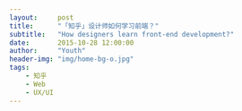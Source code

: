 ```yaml
---
layout:     post
title:      "「知乎」设计师如何学习前端？"
subtitle:   "How designers learn front-end development?"
date:       2015-10-28 12:00:00
author:     "Youth"
header-img: "img/home-bg-o.jpg"
tags:
    - 知乎
    - Web
    - UX/UI 
---
```


